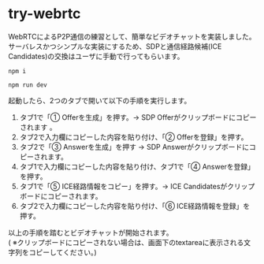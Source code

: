 # try-webrtc
WebRTCによるP2P通信の練習として、簡単なビデオチャットを実装しました。\
サーバレスかつシンプルな実装にするため、SDPと通信経路候補(ICE Candidates)の交換はユーザに手動で行ってもらいます。
<br>
```
npm i
```
```
npm run dev
```
起動したら、2つのタブで開いて以下の手順を実行します。
1. タブ1で「① Offerを生成」を押す。→ SDP Offerがクリップボードにコピーされます 。
2. タブ2で入力欄にコピーした内容を貼り付け、「② Offerを登録」を押す。
3. タブ2で「③ Answerを生成」を押す → SDP Answerがクリップボードにコピーされます。
4. タブ1で入力欄にコピーした内容を貼り付け、タブ1で「④ Answerを登録」を押す。
5. タブ1で「⑤ ICE経路情報をコピー」を押す。→ ICE Candidatesがクリップボードにコピーされます。
6. タブ2で入力欄にコピーした内容を貼り付け、「⑥ ICE経路情報を登録」を押す。
   
以上の手順を踏むとビデオチャットが開始されます。\
( ※クリップボードにコピーされない場合は、画面下のtextareaに表示される文字列をコピーしてください。)

